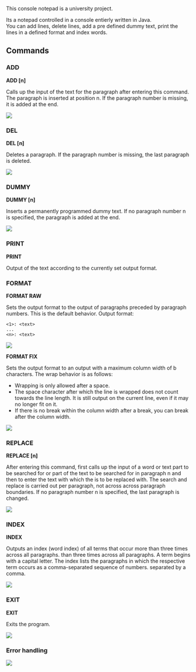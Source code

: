 This console notepad is a university project.

Its a notepad controlled in a console entierly written in Java. \
You can add lines, delete lines, add a pre defined dummy text, print the lines in a defined format and index words.

## Commands

### ADD

**ADD [n]**

Calls up the input of the text for the paragraph after entering this command. The paragraph is inserted at position n. If the paragraph number is missing, it is added at the end.

![](.img/1.png)

### DEL

**DEL [n]**

Deletes a paragraph. If the paragraph number is missing, the last paragraph is deleted.

![](.img/2.png)

### DUMMY

**DUMMY [n]**

Inserts a permanently programmed dummy text. If no paragraph number n is specified, the paragraph is added at the end.

![](.img/3.png)

### PRINT

**PRINT**

Output of the text according to the currently set output format.



### FORMAT

**FORMAT RAW**

Sets the output format to the output of paragraphs preceded by paragraph numbers. This is the default behavior.
Output format:
```
<1>: <text>
...
<n>: <text>
```

![](.img/7.png)

**FORMAT FIX**

Sets the output format to an output with a maximum column width of b characters. The wrap behavior is as follows:
- Wrapping is only allowed after a space.
- The space character after which the line is wrapped does not count towards the line length. It is still output on the current line, even if it may no longer fit on it.
- If there is no break within the column width after a break, you can break after the column width.

![](.img/4.png)

### REPLACE

**REPLACE [n]**

After entering this command, first calls up the input of a word or text part to be searched for
or part of the text to be searched for in paragraph n and then to enter the text with which the
is to be replaced with. The search and replace is carried out per paragraph, not across
across paragraph boundaries. If no paragraph number n is specified, the last paragraph
is changed.

![](.img/5.png)

### INDEX

**INDEX**

Outputs an index (word index) of all terms that occur more than three times across all paragraphs.
than three times across all paragraphs. A term begins with a capital letter. The index lists
the paragraphs in which the respective term occurs as a comma-separated sequence of numbers.
separated by a comma.

![](.img/9.png)

### EXIT

**EXIT**

Exits the program.

![](.img/6.png)

### Error handling

![](.img/8.png)